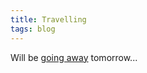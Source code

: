 ```yaml
---
title: Travelling
tags: blog
---
```


Will be [going away](http://wincent.com/a/news/archives/2006/08/wincent_away_fr.php) tomorrow...
